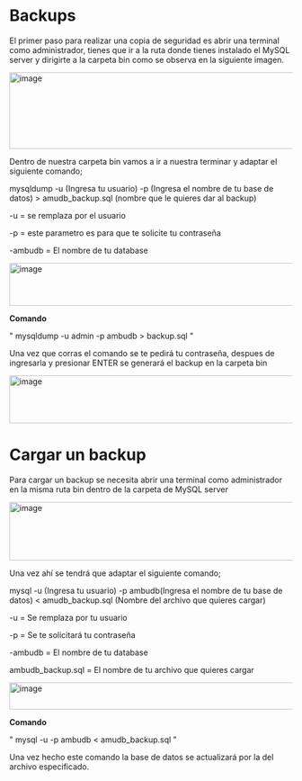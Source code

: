 

# **Backups**

El primer paso para realizar una copia de seguridad es abrir una terminal como administrador, tienes que ir a la ruta donde tienes instalado el MySQL server y dirigirte a la carpeta bin
como se observa en la siguiente imagen. 

<img width="557" height="136" alt="image" src="https://github.com/user-attachments/assets/9d91ba21-4e65-4f08-8b33-007a8ac9749c" />

Dentro de nuestra carpeta bin vamos a ir a nuestra terminar y adaptar el siguiente comando;

mysqldump -u (Ingresa tu usuario) -p (Ingresa el nombre de tu base de datos) > amudb_backup.sql (nombre que le quieres dar al backup)

-u = se remplaza por el usuario

-p = este parametro es para que te solicite tu contraseña

-ambudb = El nombre de tu database

<img width="691" height="76" alt="image" src="https://github.com/user-attachments/assets/759cb9ca-803d-45f8-94df-3a2858f249ea" />

**Comando**

" mysqldump -u admin -p ambudb > backup.sql "

Una vez que corras el comando se te pedirá tu contraseña, despues de ingresarla y presionar ENTER se generará el backup en la carpeta bin

<img width="618" height="85" alt="image" src="https://github.com/user-attachments/assets/08b1ea9f-77dd-4917-a2d8-bf3730f2351e" />

# **Cargar un backup**

Para cargar un backup se necesita abrir una terminal como administrador en la misma ruta bin dentro de la carpeta de MySQL server

<img width="549" height="104" alt="image" src="https://github.com/user-attachments/assets/183f0eb6-df67-4310-b1d0-d59b53078afa" />


Una vez ahí se tendrá que adaptar el siguiente comando;

mysql -u (Ingresa tu usuario) -p ambudb(Ingresa el nombre de tu base de datos)  < amudb_backup.sql (Nombre del archivo que quieres cargar)

-u = Se remplaza por tu usuario

-p = Se te solicitará tu contraseña

-ambudb = El nombre de tu database

ambudb_backup.sql = El nombre de tu archivo que quieres cargar


<img width="654" height="48" alt="image" src="https://github.com/user-attachments/assets/be90e571-0912-4c70-9564-11aaae106483" />

**Comando**

" mysql -u -p ambudb < amudb_backup.sql "


Una vez hecho este comando la base de datos se actualizará por la del archivo especificado.
